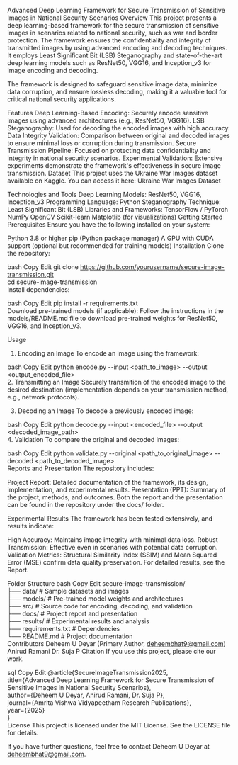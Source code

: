 Advanced Deep Learning Framework for Secure Transmission of Sensitive Images in National Security Scenarios
Overview
This project presents a deep learning-based framework for the secure transmission of sensitive images in scenarios related to national security, such as war and border protection. The framework ensures the confidentiality and integrity of transmitted images by using advanced encoding and decoding techniques. It employs Least Significant Bit (LSB) Steganography and state-of-the-art deep learning models such as ResNet50, VGG16, and Inception_v3 for image encoding and decoding.

The framework is designed to safeguard sensitive image data, minimize data corruption, and ensure lossless decoding, making it a valuable tool for critical national security applications.

Features
Deep Learning-Based Encoding: Securely encode sensitive images using advanced architectures (e.g., ResNet50, VGG16).
LSB Steganography: Used for decoding the encoded images with high accuracy.
Data Integrity Validation: Comparison between original and decoded images to ensure minimal loss or corruption during transmission.
Secure Transmission Pipeline: Focused on protecting data confidentiality and integrity in national security scenarios.
Experimental Validation: Extensive experiments demonstrate the framework's effectiveness in secure image transmission.
Dataset
This project uses the Ukraine War Images dataset available on Kaggle. You can access it here:
Ukraine War Images Dataset

Technologies and Tools
Deep Learning Models: ResNet50, VGG16, Inception_v3
Programming Language: Python
Steganography Technique: Least Significant Bit (LSB)
Libraries and Frameworks:
TensorFlow / PyTorch
NumPy
OpenCV
Scikit-learn
Matplotlib (for visualizations)
Getting Started
Prerequisites
Ensure you have the following installed on your system:

Python 3.8 or higher
pip (Python package manager)
A GPU with CUDA support (optional but recommended for training models)
Installation
Clone the repository:

bash
Copy
Edit
git clone https://github.com/yourusername/secure-image-transmission.git  
cd secure-image-transmission  
Install dependencies:

bash
Copy
Edit
pip install -r requirements.txt  
Download pre-trained models (if applicable):
Follow the instructions in the models/README.md file to download pre-trained weights for ResNet50, VGG16, and Inception_v3.

Usage
1. Encoding an Image
To encode an image using the framework:

bash
Copy
Edit
python encode.py --input <path_to_image> --output <output_encoded_file>  
2. Transmitting an Image
Securely transmition of the encoded image to the desired destination (implementation depends on your transmission method, e.g., network protocols).

3. Decoding an Image
To decode a previously encoded image:

bash
Copy
Edit
python decode.py --input <encoded_file> --output <decoded_image_path>  
4. Validation
To compare the original and decoded images:

bash
Copy
Edit
python validate.py --original <path_to_original_image> --decoded <path_to_decoded_image>  
Reports and Presentation
The repository includes:

Project Report: Detailed documentation of the framework, its design, implementation, and experimental results.
Presentation (PPT): Summary of the project, methods, and outcomes.
Both the report and the presentation can be found in the repository under the docs/ folder.

Experimental Results
The framework has been tested extensively, and results indicate:

High Accuracy: Maintains image integrity with minimal data loss.
Robust Transmission: Effective even in scenarios with potential data corruption.
Validation Metrics: Structural Similarity Index (SSIM) and Mean Squared Error (MSE) confirm data quality preservation.
For detailed results, see the Report.

Folder Structure
bash
Copy
Edit
secure-image-transmission/  
├── data/                 # Sample datasets and images  
├── models/               # Pre-trained model weights and architectures  
├── src/                  # Source code for encoding, decoding, and validation  
├── docs/                 # Project report and presentation  
├── results/              # Experimental results and analysis  
├── requirements.txt      # Dependencies  
└── README.md             # Project documentation  
Contributors
Deheem U Deyar (Primary Author, deheembhat9@gmail.com)
Anirud Ramani
Dr. Suja P
Citation
If you use this project, please cite our work.

sql
Copy
Edit
@article{SecureImageTransmission2025,  
  title={Advanced Deep Learning Framework for Secure Transmission of Sensitive Images in National Security Scenarios},  
  author={Deheem U Deyar, Anirud Ramani, Dr. Suja P},  
  journal={Amrita Vishwa Vidyapeetham Research Publications},  
  year={2025}  
}  
License
This project is licensed under the MIT License. See the LICENSE file for details.

If you have further questions, feel free to contact Deheem U Deyar at deheembhat9@gmail.com.
